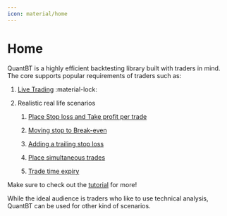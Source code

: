 ```yaml
---
icon: material/home
---
```


# Home

QuantBT is a highly efficient backtesting library built with traders in mind.
The core supports popular requirements of traders such as:

1. [Live Trading](/features/live_trading) :material-lock: 
2. Realistic real life scenarios

    1. [Place Stop loss and Take profit per trade](/tutorials/placing_sl_tp)

    1. [Moving stop to Break-even](/tutorials/move-stop-to-break-even)
       
    1. [Adding a trailing stop loss](/tutorials/trailing-stop-loss)
    
    1. [Place simultaneous trades](/tutorials/simultaneous_trades)
       
    1. [Trade time expiry](/tutorials/trade_expiry)

Make sure to check out the [tutorial](/tutorials) for more!


While the ideal audience is traders who like to use technical analysis, QuantBT can be used for other kind of scenarios.
